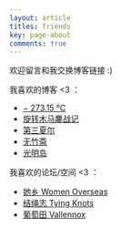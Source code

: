```yaml
---
layout: article
titles: friends
key: page-about
comments: true
---
```

欢迎留言和我交换博客链接 :)   

我喜欢的博客 <3 ：

- [− 273.15 ℃](https://blog.sommercamp.xyz/)
- [旋转木马鏖战记](https://samsmerrygoround.github.io)
- [第三夏尔](https://thirdshire.com/)
- [无竹斋](https://bamboobone9.com/)
- [光明岛](https://mokuyo.xyz)

我喜欢的论坛/空间 <3 ：
- [她乡 Women Overseas](https://forum.womenoverseas.com/)
- [结绳志 Tying Knots](https://tyingknots.net/)
- [葡萄田 Vallennox ](https://vallennox.com/)
